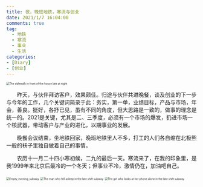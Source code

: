 ```yaml
---
title: 夜，晚班地铁，寒流与创业
date: 2021/1/7 16:04:00
comments: true
tag: 
  - 地铁
  - 寒流
  - 事业
  - 生活
categories:
- [Diary]
- [创业]
---
```


<img src="http://oss.xknife.net/The_sidewalk_in_front_of_the_house_late_at_night.jpg" alt="The sidewalk in front of the house late at night" style="zoom:50%;" />

　　昨天，与伙伴拜访客户，效果颇佳。归途与伙伴共进晚餐，谈及创业的下一步与今年的工作，几个关键词简录于此：务实，第一单，业绩目标，产品与市场，年会，善良。挺好，各抒已见，虽有不同的角度，但大思路是一致的，做事的理念是统一的。2021是关键，尤其是二、三季度，必须有一个市场的爆发，扔进市场一个核武器，带动客户与产业的进化，以期事业的发展。

　　晚餐会议结束，坐地铁回家，晚班地铁里人不多，打工的人们各自缩在北极熊一般的袄子里独自做着自己的事情。

　　农历十一月二十四小寒初候，二九的最后一天。寒流来了，在我的印象里，是我1999年来北京后最冷的一个冬天；但事业不冷，激情仍在，加油吧自己。

<img src="http://oss.xknife.net/Empty_evening_subway.jpg" alt="Empty_evening_subway" style="zoom:50%;" />

<img src="http://oss.xknife.net/The man who fell asleep in the late shift subway.jpg" alt="The man who fell asleep in the late shift subway" style="zoom:50%;" />

<img src="http://oss.xknife.net/The girl who looks at her phone alone in the late shift subway.jpg" alt="The girl who looks at her phone alone in the late shift subway" style="zoom:50%;" />